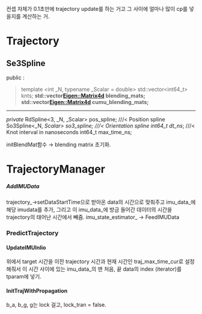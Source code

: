 컨셉 자체가 0.1초만에 trajectory update를 하는 거고 그 사이에 얼마나 많이 cp를 넣을지를 계산하는 거.
# Trajectory
## Se3Spline
 public :
 > template <int _N, typename _Scalar = double>
	std::vector<int64_t> knts;
	**std::vector<Eigen::Matrix4d> blending_mats;**
	**std::vector<Eigen::Matrix4d> cumu_blending_mats;**

---

*private* 
	RdSpline<3, _N, _Scalar> pos_spline; ///< Position spline
	So3Spline<_N, _Scalar> so3_spline; ///< Orientation spline
	int64_t dt_ns_; ///< Knot interval in nanoseconds
	int64_t max_time_ns;

initBlendMat함수 → blending matrix 초기화.





# TrajectoryManager
##### AddIMUData
trajectory_→setDataStartTime으로 받아온 data의 시간으로 맞춰주고
imu_data_에 해당 imudata를 추가, 그리고 이 imu_data_에 방금 들어간 데이터의 시간을 trajectory의 태어난 시간에서 빼줌. 
imu_state_estimator_ → FeedIMUData


### PredictTrajectory


#### UpdateIMUInlio
위에서 target 시간을 이전 trajectory 시간과 현재 시간인 traj_max_time_cur로 설정해줘서 
이 시간 사이에 있는 imu_data_의 맨 처음, 끝 data의 index (iterator)를 tparam에 넣기.

#### InitTrajWithPropagation
b_a, b_g, g는 lock 걸고, lock_tran = false. 